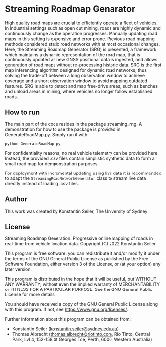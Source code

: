 # Streaming Roadmap Genarator

High quality road maps are crucial to efficiently operate a fleet of vehicles. In industrial settings such as open cut 
mining, roads are highly dynamic and continuously change as the operation progresses. Manually updating road maps in 
this setting is expensive and error prone. Previous road mapping methods considered static road networks with at most 
occasional changes. Here, the Streaming Roadmap Generator (SRG) is presented, a framework which maintains a dynamic 
representation of the road map, that is continuously updated as new GNSS positional data is ingested, and allows 
generation of road maps without re-processing historic data. SRG is the first map inferencing algorithm designed for 
dynamic road networks, thus solving the trade-off between a long observation window to achieve coverage and a short 
observation window to avoid mapping outdated features. SRG is able to detect and map free-drive areas, such as benches 
and unload areas in mining, where vehicles no longer follow established roads.

## How to run
The main part of the code resides in the package streaming_rng. A demonstration for how to use the package is 
provided in GenerateRoadMap.py. Simply run it with: 

```python GenerateRoadMap.py```

For confidentiality reasons, no real vehicle telemetry can be provided here. Instead, the provided .csv files contain 
simplistic synthetic data to form a small road map for demponstration purposes.

For deployment with incremental updating using live data it is recommended to adapt the `StreamingRoadNetworkGenerator` 
class to stream live data directly instead of loading .csv files.

## Author
This work was created by Konstantin Seiler, The University of Sydney

## License
Streaming Roadmap Generation. Progressive online mapping of roads in real-time from vehicle location data. Copyright (C) 2022 Konstantin Seiler.
 
This program is free software: you can redistribute it and/or modify it under the terms of the GNU General Public License as published by the Free Software Foundation, either version 3 of the License, or (at your option) any later version.
 
This program is distributed in the hope that it will be useful, but WITHOUT ANY WARRANTY; without even the implied warranty of MERCHANTABILITY or FITNESS FOR A PARTICULAR PURPOSE.  See the GNU General Public License for more details.
 
You should have received a copy of the GNU General Public License along with this program.  If not, see https://www.gnu.org/licenses/.
 
Further information about this program can be obtained from:

- Konstantin Seiler (konstantin.seiler@sydney.edu.au)
- Thomas Albrecht (thomas.albrecht@riotinto.com, Rio Tinto, Central Park, Lvl 4, 152-158 St Georges Tce, Perth, 6000, Western Australia)